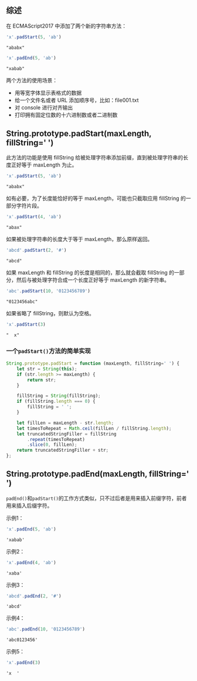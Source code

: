 ## 综述

在 ECMAScript2017 中添加了两个新的字符串方法：

```javascript
'x'.padStart(5, 'ab')
```

```
"ababx"
```

```javascript
'x'.padEnd(5, 'ab')
```

```
"xabab"
```

两个方法的使用场景：

* 用等宽字体显示表格式的数据
* 给一个文件名或者 URL 添加顺序号，比如：file001.txt
* 对 console 进行对齐输出
* 打印拥有固定位数的十六进制数或者二进制数

## String.prototype.padStart(maxLength, fillString=' ')

此方法的功能是使用 fillString 给被处理字符串添加前缀，直到被处理字符串的长度正好等于 maxLength 为止。

```javascript
'x'.padStart(5, 'ab')
```

```
"ababx"
```

如有必要，为了长度能恰好的等于 maxLength，可能也只截取应用 fillString 的一部分字符片段。

```javascript
'x'.padStart(4, 'ab')
```

```
"abax"
```

如果被处理字符串的长度大于等于 maxLength，那么原样返回。

```javascript
'abcd'.padStart(2, '#')
```

```
"abcd"
```

如果 maxLength 和 fillString 的长度是相同的，那么就会截取 fillString 的一部分，然后与被处理字符合成一个长度正好等于 maxLength 的新字符串。

```javascript
'abc'.padStart(10, '0123456789')
```

```
"0123456abc"
```

如果省略了 fillString，则默认为空格。

```javascript
'x'.padStart(3)
```

```
"  x"
```

### 一个`padStart()`方法的简单实现

```javascript
String.prototype.padStart = function (maxLength, fillString=' ') {
    let str = String(this);
    if (str.length >= maxLength) {
        return str;
    }

    fillString = String(fillString);
    if (fillString.length === 0) {
        fillString = ' ';
    }

    let fillLen = maxLength - str.length;
    let timesToRepeat = Math.ceil(fillLen / fillString.length);
    let truncatedStringFiller = fillString
        .repeat(timesToRepeat)
        .slice(0, fillLen);
    return truncatedStringFiller + str;
};
```

## String.prototype.padEnd(maxLength, fillString=' ') 

`padEnd()`和`padStart()`的工作方式类似，只不过后者是用来插入前缀字符，前者用来插入后缀字符。

示例1：
```javascript
'x'.padEnd(5, 'ab')
```

```
'xabab'
```

示例2：
```javascript
'x'.padEnd(4, 'ab')
```

```
'xaba'
```

示例3：
```javascript
'abcd'.padEnd(2, '#')
```

```
'abcd'
```

示例4：
```javascript
'abc'.padEnd(10, '0123456789')
```

```
'abc0123456'
```

示例5：
```javascript
'x'.padEnd(3)
```

```
'x  '
```

